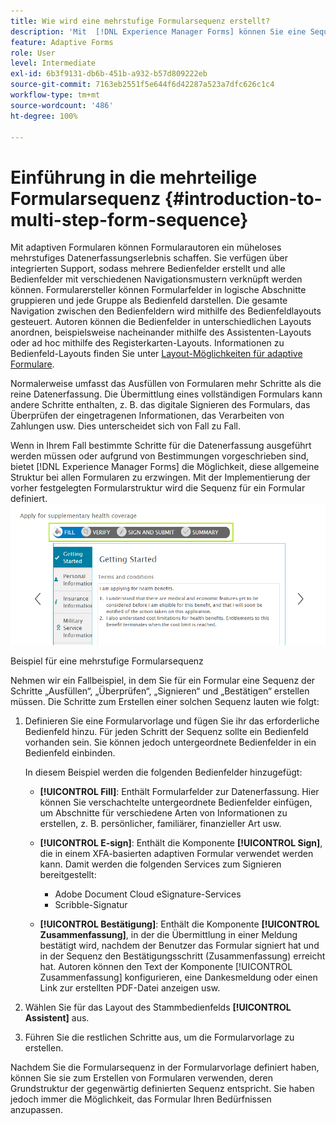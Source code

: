 ```yaml
---
title: Wie wird eine mehrstufige Formularsequenz erstellt?
description: 'Mit  [!DNL Experience Manager Forms] können Sie eine Sequenz von Formularbereichen definieren, damit die Benutzer in einem adaptiven Formular navigieren und es ausfüllen können. Vertiefen Sie Ihre Kenntnisse, indem Sie sich an einem Anwendungsfall als Beispiel für das Erstellen einer mehrstufigen Formularsequenz orientieren. '
feature: Adaptive Forms
role: User
level: Intermediate
exl-id: 6b3f9131-db6b-451b-a932-b57d809222eb
source-git-commit: 7163eb2551f5e644f6d42287a523a7dfc626c1c4
workflow-type: tm+mt
source-wordcount: '486'
ht-degree: 100%

---
```


# Einführung in die mehrteilige Formularsequenz {#introduction-to-multi-step-form-sequence}

Mit adaptiven Formularen können Formularautoren ein müheloses mehrstufiges Datenerfassungserlebnis schaffen. Sie verfügen über integrierten Support, sodass mehrere Bedienfelder erstellt und alle Bedienfelder mit verschiedenen Navigationsmustern verknüpft werden können. Formularersteller können Formularfelder in logische Abschnitte gruppieren und jede Gruppe als Bedienfeld darstellen. Die gesamte Navigation zwischen den Bedienfeldern wird mithilfe des Bedienfeldlayouts gesteuert. Autoren können die Bedienfelder in unterschiedlichen Layouts anordnen, beispielsweise nacheinander mithilfe des Assistenten-Layouts oder ad hoc mithilfe des Registerkarten-Layouts. Informationen zu Bedienfeld-Layouts finden Sie unter [Layout-Möglichkeiten für adaptive Formulare](layout-capabilities-adaptive-forms.md).

Normalerweise umfasst das Ausfüllen von Formularen mehr Schritte als die reine Datenerfassung. Die Übermittlung eines vollständigen Formulars kann andere Schritte enthalten, z. B. das digitale Signieren des Formulars, das Überprüfen der eingetragenen Informationen, das Verarbeiten von Zahlungen usw. Dies unterscheidet sich von Fall zu Fall.

Wenn in Ihrem Fall bestimmte Schritte für die Datenerfassung ausgeführt werden müssen oder aufgrund von Bestimmungen vorgeschrieben sind, bietet [!DNL Experience Manager Forms] die Möglichkeit, diese allgemeine Struktur bei allen Formularen zu erzwingen. Mit der Implementierung der vorher festgelegten Formularstruktur wird die Sequenz für ein Formular definiert. ![Beispiel für eine mehrstufige Formularsequenz](assets/formpipeline.png)

Beispiel für eine mehrstufige Formularsequenz

Nehmen wir ein Fallbeispiel, in dem Sie für ein Formular eine Sequenz der Schritte „Ausfüllen“, „Überprüfen“, „Signieren“ und „Bestätigen“ erstellen müssen. Die Schritte zum Erstellen einer solchen Sequenz lauten wie folgt:

1. Definieren Sie eine Formularvorlage und fügen Sie ihr das erforderliche Bedienfeld hinzu. Für jeden Schritt der Sequenz sollte ein Bedienfeld vorhanden sein. Sie können jedoch untergeordnete Bedienfelder in ein Bedienfeld einbinden.

   In diesem Beispiel werden die folgenden Bedienfelder hinzugefügt:

   * **[!UICONTROL Fill]**: Enthält Formularfelder zur Datenerfassung. Hier können Sie verschachtelte untergeordnete Bedienfelder einfügen, um Abschnitte für verschiedene Arten von Informationen zu erstellen, z. B. persönlicher, familiärer, finanzieller Art usw.

   <!--* **[!UICONTROL Verify]**: It contains the **[!UICONTROL Verify]** component that can be used in an XFA-based Adaptive Form. It displays the information captured in the Fill panel in read-only mode for verification.-->


   * **[!UICONTROL E-sign]**: Enthält die Komponente **[!UICONTROL Sign]**, die in einem XFA-basierten adaptiven Formular verwendet werden kann. Damit werden die folgenden Services zum Signieren bereitgestellt:

      * Adobe Document Cloud eSignature-Services
      * Scribble-Signatur
   * **[!UICONTROL Bestätigung]**: Enthält die Komponente **[!UICONTROL Zusammenfassung]**, in der die Übermittlung in einer Meldung bestätigt wird, nachdem der Benutzer das Formular signiert hat und in der Sequenz den Bestätigungsschritt (Zusammenfassung) erreicht hat. Autoren können den Text der Komponente [!UICONTROL Zusammenfassung] konfigurieren, eine Dankesmeldung oder einen Link zur erstellten PDF-Datei anzeigen usw.



1. Wählen Sie für das Layout des Stammbedienfelds **[!UICONTROL Assistent]** aus.
1. Führen Sie die restlichen Schritte aus, um die Formularvorlage zu erstellen. <!-- For more information, see [Creating a custom Adaptive Form template](custom-adaptive-forms-templates.md). -->

Nachdem Sie die Formularsequenz in der Formularvorlage definiert haben, können Sie sie zum Erstellen von Formularen verwenden, deren Grundstruktur der gegenwärtig definierten Sequenz entspricht. Sie haben jedoch immer die Möglichkeit, das Formular Ihren Bedürfnissen anzupassen.
